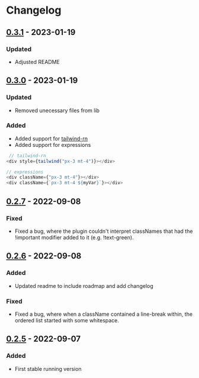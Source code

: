 # Changelog
## [0.3.1](https://github.com/aacn/eslint-plugin-tailwind-classname-order/releases/tag/v0.3.0) - 2023-01-19
### Updated
- Adjusted README

## [0.3.0](https://github.com/aacn/eslint-plugin-tailwind-classname-order/releases/tag/v0.3.0) - 2023-01-19
### Updated
- Removed unecessary files from lib
### Added
- Added support for [tailwind-rn](https://www.npmjs.com/package/tailwind-rn)
- Added support for expressions
```js
 // tailwind-rn
<div style={tailwind("px-3 mt-4")}></div>

// expressions
<div className={"px-3 mt-4"}></div>
<div className={`px-3 mt-4 ${myVar}`}></div>
```

## [0.2.7](https://github.com/aacn/eslint-plugin-tailwind-classname-order/releases/tag/v0.2.7) - 2022-09-08
### Fixed
- Fixed a bug, where the plugin couldn't interpret classNames that had the !important modifier added to it (e.g. !text-green).

## [0.2.6](https://github.com/aacn/eslint-plugin-tailwind-classname-order/releases/tag/v0.2.6) - 2022-09-08
### Added
- Updated readme to include roadmap and add changelog

### Fixed
- Fixed a bug, where when a className contained a line-break within, the ordered list started with some whitespace.

## [0.2.5](https://github.com/aacn/eslint-plugin-tailwind-classname-order/releases/tag/v0.2.5) - 2022-09-07
### Added
- First stable running version
